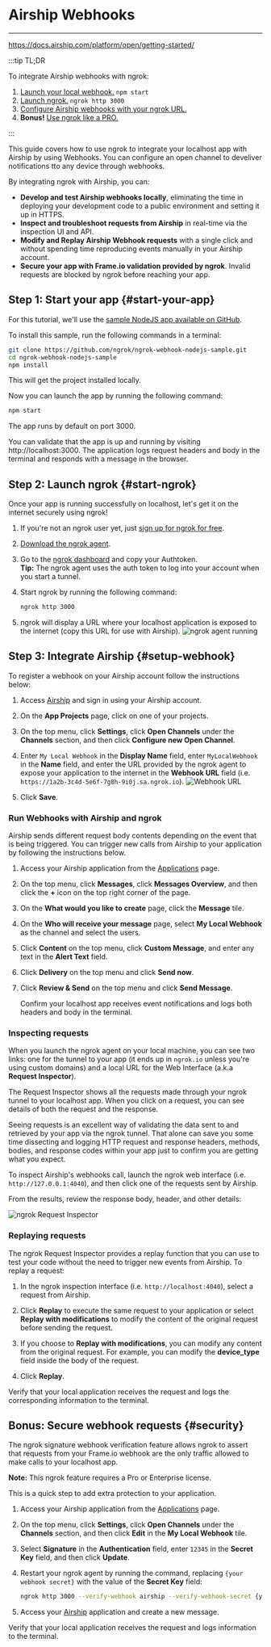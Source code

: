 # Airship Webhooks
------------

https://docs.airship.com/platform/open/getting-started/

:::tip TL;DR

To integrate Airship webhooks with ngrok:
1. [Launch your local webhook.](#start-your-app) `npm start`
1. [Launch ngrok.](#start-ngrok) `ngrok http 3000`
1. [Configure Airship webhooks with your ngrok URL.](#setup-webhook)
1. **Bonus!** [Use ngrok like a PRO.](#security)

:::


This guide covers how to use ngrok to integrate your localhost app with Airship by using Webhooks.
You can configure an open channel to develiver notifications tto any device through webhooks.

By integrating ngrok with Airship, you can:

- **Develop and test Airship webhooks locally**, eliminating the time in deploying your development code to a public environment and setting it up in HTTPS.
- **Inspect and troubleshoot requests from Airship** in real-time via the inspection UI and API.
- **Modify and Replay Airship Webhook requests** with a single click and without spending time reproducing events manually in your Airship account.
- **Secure your app with Frame.io validation provided by ngrok**. Invalid requests are blocked by ngrok before reaching your app.


## **Step 1**: Start your app {#start-your-app}

For this tutorial, we'll use the [sample NodeJS app available on GitHub](https://github.com/ngrok/ngrok-webhook-nodejs-sample). 

To install this sample, run the following commands in a terminal:

```bash
git clone https://github.com/ngrok/ngrok-webhook-nodejs-sample.git
cd ngrok-webhook-nodejs-sample
npm install
```

This will get the project installed locally.

Now you can launch the app by running the following command: 

```bash
npm start
```

The app runs by default on port 3000. 

You can validate that the app is up and running by visiting http://localhost:3000. The application logs request headers and body in the terminal and responds with a message in the browser.


## **Step 2**: Launch ngrok {#start-ngrok}

Once your app is running successfully on localhost, let's get it on the internet securely using ngrok! 

1. If you're not an ngrok user yet, just [sign up for ngrok for free](https://ngrok.com/signup).

1. [Download the ngrok agent](https://ngrok.com/download).

1. Go to the [ngrok dashboard](https://dashboard.ngrok.com) and copy your Authtoken. <br />
    **Tip:** The ngrok agent uses the auth token to log into your account when you start a tunnel.
    
1. Start ngrok by running the following command:
    ```bash
    ngrok http 3000
    ```

1. ngrok will display a URL where your localhost application is exposed to the internet (copy this URL for use with Airship).
    ![ngrok agent running](/img/integrations/launch_ngrok_tunnel.png)


## **Step 3**: Integrate Airship {#setup-webhook}

To register a webhook on your Airship account follow the instructions below:

1. Access [Airship](https://www.airship.com/) and sign in using your Airship account.

1. On the **App Projects** page, click on one of your projects.

1. On the top menu, click **Settings**, click **Open Channels** under the **Channels** section, and then click **Configure new Open Channel**.

1. Enter `My Local Webhook` in the **Display Name** field, enter `MyLocalWebhook` in the **Name** field, and enter the URL provided by the ngrok agent to expose your application to the internet in the **Webhook URL** field (i.e. `https://1a2b-3c4d-5e6f-7g8h-9i0j.sa.ngrok.io`).
    ![Webhook URL](img/ngrok_url_configuration_airship.png)

1. Click **Save**.


### Run Webhooks with Airship and ngrok

Airship sends different request body contents depending on the event that is being triggered.
You can trigger new calls from Airship to your application by following the instructions below.

1. Access your Airship application from the [Applications](https://go.airship.com/apps/) page.

1. On the top menu, click **Messages**, click **Messages Overview**, and then click the **+** icon on the top right corner of the page.

1. On the **What would you like to create** page, click the **Message** tile.

1. On the **Who will receive your message** page, select **My Local Webhook** as the channel and select the users.

1. Click **Content** on the top menu, click **Custom Message**, and enter any text in the **Alert Text** field.

1. Click **Delivery** on the top menu and click **Send now**.

1. Click **Review & Send** on the top menu and click **Send Message**.

    Confirm your localhost app receives event notifications and logs both headers and body in the terminal.


### Inspecting requests

When you launch the ngrok agent on your local machine, you can see two links: one for the tunnel to your app (it ends up in `ngrok.io` unless you're using custom domains) and a local URL for the Web Interface (a.k.a **Request Inspector**).

The Request Inspector shows all the requests made through your ngrok tunnel to your localhost app. When you click on a request, you can see details of both the request and the response.

Seeing requests is an excellent way of validating the data sent to and retrieved by your app via the ngrok tunnel. That alone can save you some time dissecting and logging HTTP request and response headers, methods, bodies, and response codes within your app just to confirm you are getting what you expect.

To inspect Airship's webhooks call, launch the ngrok web interface (i.e. `http://127.0.0.1:4040`), and then click one of the requests sent by Airship.

From the results, review the response body, header, and other details:

![ngrok Request Inspector](img/ngrok_introspection_airship_webhooks.png)


### Replaying requests

The ngrok Request Inspector provides a replay function that you can use to test your code without the need to trigger new events from Airship. To replay a request:

1. In the ngrok inspection interface (i.e. `http://localhost:4040`), select a request from Airship.

1. Click **Replay** to execute the same request to your application or select **Replay with modifications** to modify the content of the original request before sending the request.

1. If you choose to **Replay with modifications**, you can modify any content from the original request. For example, you can modify the **device_type** field inside the body of the request.

1. Click **Replay**.

Verify that your local application receives the request and logs the corresponding information to the terminal.


## **Bonus**: Secure webhook requests {#security}

The ngrok signature webhook verification feature allows ngrok to assert that requests from your Frame.io webhook are the only traffic allowed to make calls to your localhost app.

**Note:** This ngrok feature requires a Pro or Enterprise license.

This is a quick step to add extra protection to your application.

1. Access your Airship application from the [Applications](https://go.airship.com/apps/) page.

1. On the top menu, click **Settings**, click **Open Channels** under the **Channels** section, and then click **Edit** in the **My Local Webhook** tile.

1. Select **Signature** in the **Authentication** field, enter `12345` in the **Secret Key** field, and then click **Update**.

1. Restart your ngrok agent by running the command, replacing `{your webhook secret}` with the value of the **Secret Key** field:
    ```bash
    ngrok http 3000 --verify-webhook airship --verify-webhook-secret {your webhook secret}
    ```

1. Access your [Airship](https://www.airship.com) application and create a new message.

Verify that your local application receives the request and logs information to the terminal.
